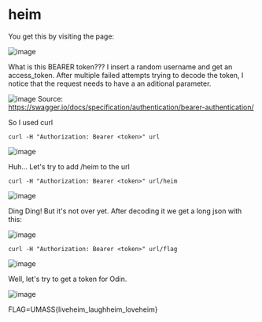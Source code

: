 # heim

You get this by visiting the page:


![image](https://user-images.githubusercontent.com/29373869/112760912-96365c00-8ff0-11eb-8a83-1d501d1157ad.png)


What is this BEARER token???
I insert a random username and get an access_token. After multiple failed attempts trying to decode the token, I notice that the request needs to have a an aditional parameter.

![image](https://user-images.githubusercontent.com/29373869/112761096-65a2f200-8ff1-11eb-9c75-325776bab5ba.png)
Source: https://swagger.io/docs/specification/authentication/bearer-authentication/

So I used curl

```
curl -H "Authorization: Bearer <token>" url
```

![image](https://user-images.githubusercontent.com/29373869/112761166-d21df100-8ff1-11eb-8256-127b8b6d21b9.png)

Huh... Let's try to add /heim to the url

```
curl -H "Authorization: Bearer <token>" url/heim
```

![image](https://user-images.githubusercontent.com/29373869/112761189-02fe2600-8ff2-11eb-865f-b3405e182ff9.png)


Ding Ding! But it's not over yet. After decoding it we get a long json with this:


![image](https://user-images.githubusercontent.com/29373869/112761223-350f8800-8ff2-11eb-9667-b1f0d79ed077.png)

```
curl -H "Authorization: Bearer <token>" url/flag
```


![image](https://user-images.githubusercontent.com/29373869/112761263-6daf6180-8ff2-11eb-8536-e191ce37c22f.png)


Well, let's try to get a token for Odin.


![image](https://user-images.githubusercontent.com/29373869/112761348-d3035280-8ff2-11eb-8f99-012f4137893a.png)


FLAG=UMASS{liveheim_laughheim_loveheim}
